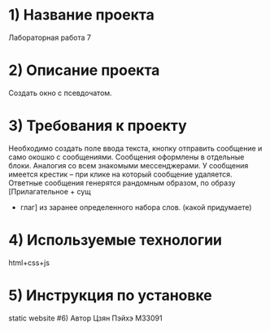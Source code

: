 # 1) Название проекта
Лабораторная работа 7
# 2) Описание проекта
Создать окно с псевдочатом.
# 3) Требования к проекту 
Необходимо создать поле ввода текста, кнопку отправить сообщение и само окошко с
сообщениями. Сообщения оформлены в отдельные блоки. Аналогия со всем
знакомыми мессенджерами.
У сообщения имеется крестик – при клике на который сообщение удаляется.
Ответные сообщения генерятся рандомным образом, по образу [Прилагательное + сущ
+ глаг] из заранее определенного набора слов. (какой придумаете)
# 4) Используемые технологии
html+css+js
# 5) Инструкция по установке
static website
#6) Автор
Цзян Пэйхэ М33091
